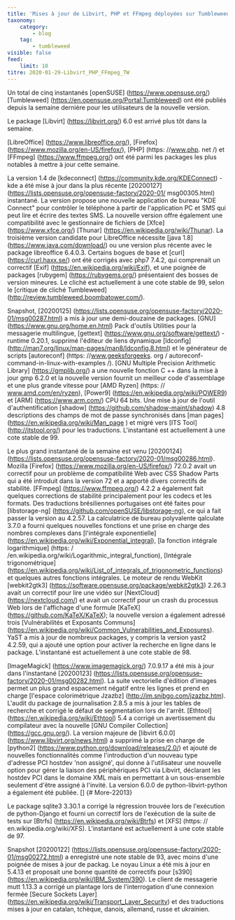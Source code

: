 ```yaml
---
title: 'Mises à jour de Libvirt, PHP et FFmpeg déployées sur Tumbleweed'
taxonomy:
    category:
        - blog
    tag:
        - tumbleweed
visible: false
feed:
    limit: 10
titre: 2020-01-29-Libvirt_PHP_FFmpeg_TW
---
```


Un total de cinq instantanés [openSUSE] (https://www.opensuse.org/) [Tumbleweed] (https://en.opensuse.org/Portal:Tumbleweed) ont été publiés depuis la semaine dernière pour les utilisateurs de la nouvelle version.

Le package [Libvirt] (https://libvirt.org/) 6.0 est arrivé plus tôt dans la semaine.

[LibreOffice] (https://www.libreoffice.org/), [Firefox] (https://www.mozilla.org/en-US/firefox/), [PHP] (https: //www.php. net /) et [FFmpeg] (https://www.ffmpeg.org/) ont été parmi les packages les plus notables à mettre à jour cette semaine.

La version 1.4 de [kdeconnect] (https://community.kde.org/KDEConnect) -kde a été mise à jour dans la plus récente [20200127] (https://lists.opensuse.org/opensuse-factory/2020-01/ msg00305.html) instantané. La version propose une nouvelle application de bureau "KDE Connect" pour contrôler le téléphone à partir de l'application PC et SMS qui peut lire et écrire des textes SMS. La nouvelle version offre également une compatibilité avec le gestionnaire de fichiers de [Xfce] (https://www.xfce.org/) [Thunar] (https://en.wikipedia.org/wiki/Thunar). La troisième version candidate pour LibreOffice nécessite [java 1.8] (https://www.java.com/download/) ou une version plus récente avec le package libreoffice 6.4.0.3. Certains bogues de base et [curl] (https://curl.haxx.se/) ont été corrigés avec php7 7.4.2, qui comprenait un correctif [Exif] (https://en.wikipedia.org/wiki/Exif), et une poignée de packages [rubygem] (https://rubygems.org/) présentaient des bosses de version mineures. Le cliché est actuellement à une cote stable de 99, selon le [critique de cliché Tumbleweed] (http://review.tumbleweed.boombatower.com/).

Snapshot, [20200125] (https://lists.opensuse.org/opensuse-factory/2020-01/msg00287.html) a mis à jour une demi-douzaine de packages. [GNU] (https://www.gnu.org/home.en.html) Pack d'outils Utilities pour la messagerie multilingue, [gettext] (https://www.gnu.org/software/gettext/) -runtime 0.20.1, supprimé l'éditeur de liens dynamique [ldconfig] (http://man7.org/linux/man-pages/man8/ldconfig.8.html) et le générateur de scripts [autoreconf] (https: //www.geeksforgeeks. org / autoreconf-command-in-linux-with-examples /). [GNU Multiple Precision Arithmetic Library] (https://gmplib.org/) a une nouvelle fonction C ++ dans la mise à jour gmp 6.2.0 et la nouvelle version fournit un meilleur code d'assemblage et une plus grande vitesse pour [AMD Ryzen] (https: // www.amd.com/en/ryzen), [Power9] (https://en.wikipedia.org/wiki/POWER9) et [ARM] (https://www.arm.com/) CPU 64 bits. Une mise à jour de l'outil d'authentification [shadow] (https://github.com/shadow-maint/shadow) 4.8 descriptions des champs de mot de passe synchronisés dans [man pages] (https://en.wikipedia.org/wiki/Man_page ) et migré vers [ITS Tool] (http://itstool.org/) pour les traductions. L'instantané est actuellement à une cote stable de 99.

Le plus grand instantané de la semaine est venu [20200124] (https://lists.opensuse.org/opensuse-factory/2020-01/msg00286.html). Mozilla [Firefox] (https://www.mozilla.org/en-US/firefox/) 72.0.2 avait un correctif pour un problème de compatibilité Web avec CSS Shadow Parts qui a été introduit dans la version 72 et a apporté divers correctifs de stabilité. [FFmpeg] (https://www.ffmpeg.org/) 4.2.2 a également fait quelques corrections de stabilité principalement pour les codecs et les formats. Des traductions brésiliennes portugaises ont été faites pour [libstorage-ng] (https://github.com/openSUSE/libstorage-ng), ce qui a fait passer la version au 4.2.57. La calculatrice de bureau polyvalente qalculate 3.7.0 a fourni quelques nouvelles fonctions et une prise en charge des nombres complexes dans [l'intégrale exponentielle] (https://en.wikipedia.org/wiki/Exponential_integral), [la fonction intégrale logarithmique] (https: / /en.wikipedia.org/wiki/Logarithmic_integral_function), [Intégrale trigonométrique] (https://en.wikipedia.org/wiki/List_of_integrals_of_trigonometric_functions) et quelques autres fonctions intégrales. Le moteur de rendu WebKit [webkit2gtk3] (https://software.opensuse.org/package/webkit2gtk3) 2.26.3 avait un correctif pour lire une vidéo sur [NextCloud] (https://nextcloud.com/) et avait un correctif pour un crash du processus Web lors de l'affichage d'une formule [KaTeX] (https://github.com/KaTeX/KaTeX); la nouvelle version a également adressé trois [Vulnérabilités et Exposants Communs] (https://en.wikipedia.org/wiki/Common_Vulnerabilities_and_Exposures). YaST a mis à jour de nombreux packages, y compris la version yast2 4.2.59, qui a ajouté une option pour activer la recherche en ligne dans le package. L'instantané est actuellement à une cote stable de 98.

[ImageMagick] (https://www.imagemagick.org/) 7.0.9.17 a été mis à jour dans l'instantané [20200123] (https://lists.opensuse.org/opensuse-factory/2020-01/msg00282.html). La suite vectorielle d'édition d'images permet un plus grand espacement négatif entre les lignes et prend en charge [l'espace colorimétrique Jzazbz] (http://im.snibgo.com/jzazbz.htm). L'audit du package de journalisation 2.8.5 a mis à jour les tables de recherche et corrigé le défaut de segmentation lors de l'arrêt. [Ethtool] (https://en.wikipedia.org/wiki/Ethtool) 5.4 a corrigé un avertissement du compilateur avec la nouvelle [GNU Compiler Collection] (https://gcc.gnu.org/). La version majeure de [libvirt 6.0.0] (https://www.libvirt.org/news.html) a supprimé la prise en charge de [python2] (https://www.python.org/download/releases/2.0/) et ajouté de nouvelles fonctionnalités comme l'introduction d'un nouveau type d'adresse PCI hostdev 'non assigné', qui donne à l'utilisateur une nouvelle option pour gérer la liaison des périphériques PCI via Libvirt, déclarant les hostdev PCI dans le domaine XML mais en permettant à un sous-ensemble seulement d'être assigné à l'invité. La version 6.0.0 de python-libvirt-python a également été publiée. [] {# More-22013}

Le package sqlite3 3.30.1 a corrigé la régression trouvée lors de l'exécution de python-Django et fourni un correctif lors de l'exécution de la suite de tests sur [Btrfs] (https://en.wikipedia.org/wiki/Btrfs) et [XFS] (https: // en.wikipedia.org/wiki/XFS). L'instantané est actuellement à une cote stable de 97.

Snapshot [20200122] (https://lists.opensuse.org/opensuse-factory/2020-01/msg00272.html) a enregistré une note stable de 93, avec moins d'une poignée de mises à jour de packag. Le noyau Linux a été mis à jour en 5.4.13 et proposait une bonne quantité de correctifs pour [s390] (https://en.wikipedia.org/wiki/IBM_System/390). Le client de messagerie mutt 1.13.3 a corrigé un plantage lors de l'interrogation d'une connexion fermée [Secure Sockets Layer] (https://en.wikipedia.org/wiki/Transport_Layer_Security) et des traductions mises à jour en catalan, tchèque, danois, allemand, russe et ukrainien.
